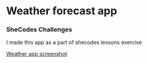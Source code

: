 # Weather forecast app

### SheCodes Challenges

I made this app as a part of shecodes lessons exercise

[Weather app screenshot](./Screenshot%202023-03-08%20at%2014.58.04.png)
